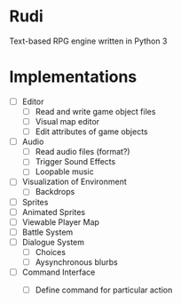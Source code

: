 # Rudi

Text-based RPG engine written in Python 3


# Implementations
* [ ] Editor
    * [ ] Read and write game object files
    * [ ] Visual map editor
    * [ ] Edit attributes of game objects
* [ ] Audio
    * [ ] Read audio files (format?)
    * [ ] Trigger Sound Effects
    * [ ] Loopable music
* [ ] Visualization of Environment
    * [ ] Backdrops
* [ ] Sprites
* [ ] Animated Sprites
* [ ] Viewable Player Map
* [ ] Battle System
* [ ] Dialogue System
    * [ ] Choices
    * [ ] Aysynchronous blurbs
* [ ] Command Interface
    * [ ] Define command for particular action


